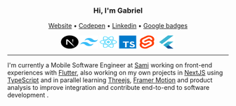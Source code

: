 <h3 align="center">Hi, I'm Gabriel</h3>

<p align="center">
  <a href="https://whosramoss.me">Website</a> •
  <a href="https://codepen.io/whosramoss">Codepen</a> •
  <a href="https://www.linkedin.com/in/whosramoss">Linkedin</a> •
  <a href="https://g.dev/whosramoss">Google badges</a>
</p>

<div style="display: inline_block" align="center">
  <img align="center" alt="nextjs" height="30" width="40" src="https://raw.githubusercontent.com/devicons/devicon/master/icons/nextjs/nextjs-original.svg" style="color:'#fffff'">
  <img align="center" alt="tailwindcss" height="30" width="40" src="https://raw.githubusercontent.com/devicons/devicon/master/icons/tailwindcss/tailwindcss-original.svg">
  <img align="center" alt="tailwindcss" height="30" width="40" src="https://raw.githubusercontent.com/devicons/devicon/master/icons/react/react-original.svg">
  <img align="center" alt="typescript" height="30" width="40" src="https://raw.githubusercontent.com/devicons/devicon/master/icons/typescript/typescript-original.svg" />
  <img align="center" alt="svelte" height="30" width="40" src="https://raw.githubusercontent.com/devicons/devicon/master/icons/svelte/svelte-original.svg" />
  <img align="center" alt="flutter" height="30" width="40" src="https://raw.githubusercontent.com/devicons/devicon/master/icons/flutter/flutter-original.svg">
</div>
 
---

I'm currently a Mobile Software Engineer at [Sami](https://www.samisaude.com.br/) working on front-end experiences with [Flutter](https://flutter.dev/), also working on my own projects in [NextJS](https://nextjs.org/) using [TypeScript](https://www.typescriptlang.org/) and in parallel learning [Threejs](https://threejs.org/), [Framer Motion](https://framer.com/motion) and product analysis to improve integration and contribute end-to-end to software development .


<!--
<div align="center">
  <a href="https://github.com/whosramoss">
  <img height="180em" src="https://github-readme-stats.vercel.app/api?username=whosramoss&show_icons=true&theme=dracula&include_all_commits=true&count_private=true"/>
  <img height="180em" src="https://github-readme-stats.vercel.app/api/top-langs/?username=whosramoss&layout=compact&langs_count=7&theme=dracula"/>
</div>
 -->

 
<!--
<div align="center"> 
  <a href="https://twitter.com/whosramoss" target="_blank">
   <img src="https://img.shields.io/badge/Twitter-%23333?style=for-the-badge&logo=twitter&logoColor=white" target="_blank">
 </a>
 <a href = "mailto:whosramoss@gmail.com">
  <img src="https://img.shields.io/badge/Gmail-%23333?style=for-the-badge&logo=gmail&logoColor=white" target="_blank">
 </a>
 <a href="https://www.linkedin.com/in/whosramoss" target="_blank">
  <img src="https://img.shields.io/badge/LinkedIn-%23333?style=for-the-badge&logo=linkedin&logoColor=white" target="_blank">
 </a> 
 <a href="https://g.dev/whosramoss" target="_blank">
  <img src="https://img.shields.io/badge/Google Badges-%23333?style=for-the-badge&logo=google&logoColor=white" target="_blank">
 </a> 
</div>
</p> 
 -->
